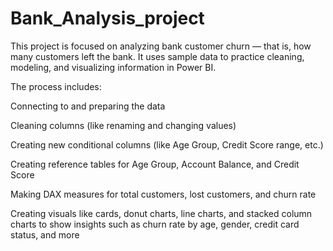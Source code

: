 # Bank_Analysis_project
This project is focused on analyzing bank customer churn — that is, how many customers left the bank. It uses sample data to practice cleaning, modeling, and visualizing information in Power BI.

The process includes:

Connecting to and preparing the data

Cleaning columns (like renaming and changing values)

Creating new conditional columns (like Age Group, Credit Score range, etc.)

Creating reference tables for Age Group, Account Balance, and Credit Score

Making DAX measures for total customers, lost customers, and churn rate

Creating visuals like cards, donut charts, line charts, and stacked column charts to show insights such as churn rate by age, gender, credit card status, and more

